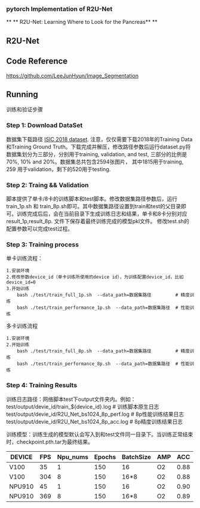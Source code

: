 ###  pytorch Implementation of R2U-Net

** ** R2U-Net: Learning Where to Look for the Pancreas** **

## R2U-Net

## Code Reference

https://github.com/LeeJunHyun/Image_Segmentation

## Running

训练和验证步骤

### Step 1: Download DataSet

数据集下载路径 [ISIC 2018 dataset](https://challenge2018.isic-archive.com/task1/training/). 注意，仅仅需要下载2018年的Training Data和Training Ground Truth。下载完成并解压，修改路径参数后运行dataset.py将数据集划分为三部分，分别用于training, validation, and test, 三部分的比例是70%, 10% and 20%。数据集总共包含2594张图片， 其中1815用于training, 259 用于validation，剩下的520用于testing.

### Step 2: Traing && Validation

脚本提供了单卡/8卡的训练脚本和test脚本。修改数据集路径参数后，运行train_1p.sh 和 train_8p.sh即可。其中数据集路径设置到train和test的父目录即可。训练完成后后，会在当前目录下生成训练日志和结果，单卡和8卡分别对应result_1p,result_8p. 文件下保存着最终训练完成的模型pkl文件。 修改test.sh的配置参数可以完成test过程。

### Step 3: Training process

单卡训练流程：

    1.安装环境
    2.修改参数device_id（单卡训练所使用的device id），为训练配置device_id，比如device_id=0
    3.开始训练
        bash ./test/train_full_1p.sh  --data_path=数据集路径         # 精度训练
        bash ./test/train_performance_1p.sh  --data_path=数据集路径  # 性能训练


多卡训练流程

    1.安装环境
    2.开始训练
        bash ./test/train_full_8p.sh  --data_path=数据集路径         # 精度训练
        bash ./test/train_performance_8p.sh  --data_path=数据集路径  # 性能训练

### Step 4: Training Results

训练日志路径：网络脚本test下output文件夹内。例如：
      test/output/devie_id/train_${device_id}.log          # 训练脚本原生日志
      test/output/devie_id/R2U_Net_bs1024_8p_perf.log  # 8p性能训练结果日志
      test/output/devie_id/R2U_Net_bs1024_8p_acc.log   # 8p精度训练结果日志

训练模型：训练生成的模型默认会写入到和test文件同一目录下。当训练正常结束时，checkpoint.pth.tar为最终结果。

| DEVICE | FPS  | Npu_nums | Epochs | BatchSize | AMP  | ACC   |
| ------ | ---- | -------- | ------ | --------- | ---- | ----- |
| V100   | 35   | 1        | 150    | 16        | O2   | 0.88 |
| V100   | 304  | 8        | 150    | 16*8      | O2   | 0.88 |
| NPU910 | 45   | 1        | 150    | 16        | O2   | 0.90 |
| NPU910 | 369  | 8        | 150    | 16*8      | O2   | 0.89 |

